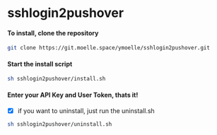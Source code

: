 # sshlogin2pushover
#### To install, clone the repository
```bash
git clone https://git.moelle.space/ymoelle/sshlogin2pushover.git
```
#### Start the install script
```bash
sh sshlogin2pushover/install.sh
```
#### Enter your API Key and User Token, thats it!

- [x] if you want to uninstall, just run the uninstall.sh
```bash
sh sshlogin2pushover/uninstall.sh
```